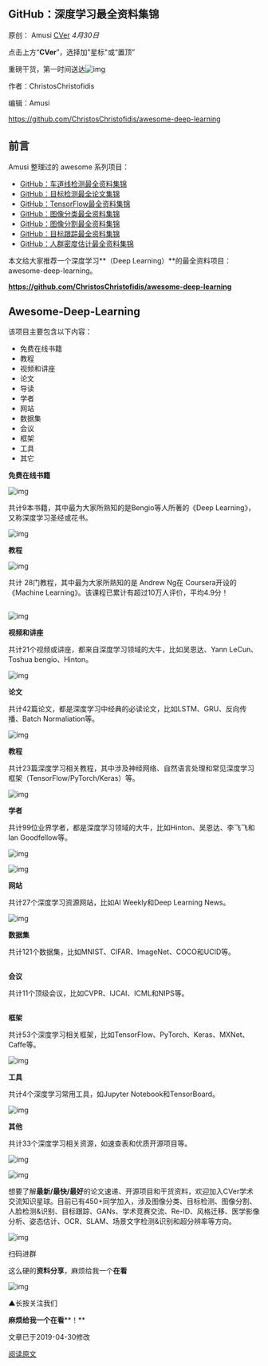 ## GitHub：深度学习最全资料集锦

原创： Amusi [CVer](javascript:void(0);) *4月30日*

点击上方“**CVer**”，选择加"星标"或“置顶”

重磅干货，第一时间送达![img](https://mmbiz.qpic.cn/mmbiz_jpg/ow6przZuPIENb0m5iawutIf90N2Ub3dcPuP2KXHJvaR1Fv2FnicTuOy3KcHuIEJbd9lUyOibeXqW8tEhoJGL98qOw/640?wx_fmt=jpeg&tp=webp&wxfrom=5&wx_lazy=1&wx_co=1)

作者：ChristosChristofidis

编辑：Amusi

https://github.com/ChristosChristofidis/awesome-deep-learning



## **前言**



Amusi 整理过的 awesome 系列项目：



- [GitHub：车道线检测最全资料集锦](http://mp.weixin.qq.com/s?__biz=MzUxNjcxMjQxNg==&mid=2247486508&idx=1&sn=9164c7331acd81de86c02c5ed3c15c9a&chksm=f9a27ea3ced5f7b5137a66e699c0c481e4215bb0548a46935a6e801295043932114daad65226&scene=21#wechat_redirect)
- [GitHub：目标检测最全论文集锦](http://mp.weixin.qq.com/s?__biz=MzUxNjcxMjQxNg==&mid=2247484497&idx=1&sn=5c497d2e6d85aacae6be41f9b81da8fc&chksm=f9a276deced5ffc85196e5c9058014eee3c53f50b85eb6b2b84f034ff0c8473d2e6d0b42a917&scene=21#wechat_redirect)
- [GitHub：TensorFlow最全资料集锦](http://mp.weixin.qq.com/s?__biz=MzUxNjcxMjQxNg==&mid=2247486840&idx=2&sn=88a256e6516298e4efff93f8f1784633&chksm=f9a27ff7ced5f6e126bab86a4ef7d698abd89f7341bbef67c47e85978bf961aa68c3ca187267&scene=21#wechat_redirect)
- [GitHub：图像分类最全资料集锦](http://mp.weixin.qq.com/s?__biz=MzUxNjcxMjQxNg==&mid=2247487331&idx=1&sn=8f3d94110366207cdda66029d449c288&chksm=f9a27decced5f4fa41ebd1f426dde87b539accde3538005d8828296ea23e765314939ef9d058&scene=21#wechat_redirect)
- [GitHub：图像分割最全资料集锦](http://mp.weixin.qq.com/s?__biz=MzUxNjcxMjQxNg==&mid=2247487383&idx=1&sn=221bddda91f178091b80e7a47fef4498&chksm=f9a27d18ced5f40ec8e2c6f75b9e791bbf82155d9613e63134b561e61ba1ecc6721a14f07cb1&scene=21#wechat_redirect)
- [GitHub：目标跟踪最全资料集锦](http://mp.weixin.qq.com/s?__biz=MzUxNjcxMjQxNg==&mid=2247487692&idx=1&sn=2d6ff2b31cfd949af991170fcf872c04&chksm=f9a26243ced5eb55868c7376408e80aae0510d2c0e5614c385ce8cdf72b952d17c62b269aecb&scene=21#wechat_redirect)
- [GitHub：人群密度估计最全资料集锦](http://mp.weixin.qq.com/s?__biz=MzUxNjcxMjQxNg==&mid=2247488595&idx=1&sn=d55e01393ea37ad4c1cc7a36cda31cb3&chksm=f9a266dcced5efca087cc4e790cbb47bb395f03d7a2c385f3c5852a2a3528858c3bda4c18fb0&scene=21#wechat_redirect)



本文给大家推荐一个深度学习**（Deep Learning）**的最全资料项目：awesome-deep-learning。



**https://github.com/ChristosChristofidis/awesome-deep-learning**



## **Awesome-Deep-Learning**



该项目主要包含以下内容：



- 免费在线书籍
- 教程
- 视频和讲座
- 论文
- 导读
- 学者
- 网站
- 数据集
- 会议
- 框架
- 工具
- 其它



**免费在线书籍**



![img](https://mmbiz.qpic.cn/mmbiz_png/yNnalkXE7oVZR2zZ8Kkg9bwfDicgDDV2fJg0NZqoRSF9NgicsXI0EmaHazibl9tRJgtu0tIY9WdajZBHbYicz04gZw/640?wx_fmt=png&tp=webp&wxfrom=5&wx_lazy=1&wx_co=1)



共计9本书籍，其中最为大家所熟知的是Bengio等人所著的《Deep Learning》，又称深度学习圣经或花书。



![img](https://mmbiz.qpic.cn/mmbiz_jpg/yNnalkXE7oVZR2zZ8Kkg9bwfDicgDDV2fEUxJiaRmb4AsrreMEAFdVmH5Vy9bq7o5t2e9kttH6lrqBNcVWIicOYFg/640?wx_fmt=jpeg&tp=webp&wxfrom=5&wx_lazy=1&wx_co=1)



**教程**



![img](https://mmbiz.qpic.cn/mmbiz_png/yNnalkXE7oVZR2zZ8Kkg9bwfDicgDDV2fAGPianWpIZHhXezk8R9fmkd8bySDdc6536bNicCx8ZPclTTNOWiaRPhcw/640?wx_fmt=png&tp=webp&wxfrom=5&wx_lazy=1&wx_co=1)



共计 28门教程，其中最为大家所熟知的是 Andrew Ng在 Coursera开设的《Machine Learning》。该课程已累计有超过10万人评价，平均4.9分！



![img](data:image/gif;base64,iVBORw0KGgoAAAANSUhEUgAAAAEAAAABCAYAAAAfFcSJAAAADUlEQVQImWNgYGBgAAAABQABh6FO1AAAAABJRU5ErkJggg==)



![img](https://mmbiz.qpic.cn/mmbiz_png/yNnalkXE7oVZR2zZ8Kkg9bwfDicgDDV2fUS4iadBEbgH928YMYfWRPmjKdPxAjAcyzjevgkA3iah8BwV6mZc0TtiaA/640?wx_fmt=png&tp=webp&wxfrom=5&wx_lazy=1&wx_co=1)



**视频和讲座**



共计21个视频或讲座，都来自深度学习领域的大牛，比如吴恩达、Yann LeCun、Toshua bengio、Hinton。



![img](https://mmbiz.qpic.cn/mmbiz_png/yNnalkXE7oVZR2zZ8Kkg9bwfDicgDDV2fQlq3fpBro3ADKALtcoIowCBNyQ1v5WCkqrkiccjY6naticQj5MfqqIGw/640?wx_fmt=png&tp=webp&wxfrom=5&wx_lazy=1&wx_co=1)



**论文**



共计42篇论文，都是深度学习中经典的必读论文，比如LSTM、GRU、反向传播、Batch Normaliation等。



![img](https://mmbiz.qpic.cn/mmbiz_png/yNnalkXE7oVZR2zZ8Kkg9bwfDicgDDV2fWEGiatIUsDWf5fibTFT9jmGDAib1HVRBVO6WJVCtibYLflugWPDBvuMyIA/640?wx_fmt=png&tp=webp&wxfrom=5&wx_lazy=1&wx_co=1)



**教程**



共计23篇深度学习相关教程，其中涉及神经网络、自然语言处理和常见深度学习框架（TensorFlow/PyTorch/Keras）等。



![img](https://mmbiz.qpic.cn/mmbiz_png/yNnalkXE7oVZR2zZ8Kkg9bwfDicgDDV2f9ibW8vgqnXWpNR1zAOvzLyiaEq3HCVdg99dvbiaiczYic886xUTnTKoMuSw/640?wx_fmt=png&tp=webp&wxfrom=5&wx_lazy=1&wx_co=1)



**学者**



共计99位业界学者，都是深度学习领域的大牛，比如Hinton、吴恩达、李飞飞和Ian Goodfellow等。



![img](https://mmbiz.qpic.cn/mmbiz_png/yNnalkXE7oVZR2zZ8Kkg9bwfDicgDDV2fqkWEnzyX9gib2WR90Y3DTkQlagGZ7AsEc9W4Ohtc2rrtXZPGBfg6Maw/640?wx_fmt=png&tp=webp&wxfrom=5&wx_lazy=1&wx_co=1)



![img](https://mmbiz.qpic.cn/mmbiz_png/yNnalkXE7oVZR2zZ8Kkg9bwfDicgDDV2fqmTKAuH4uNSiaiaTIUrTPiceABxg49qkzVwib0koYsfyblRbGib6w5Oplyg/640?wx_fmt=png&tp=webp&wxfrom=5&wx_lazy=1&wx_co=1)



**网站**



共计27个深度学习资源网站，比如AI Weekly和Deep Learning News。



![img](https://mmbiz.qpic.cn/mmbiz_png/yNnalkXE7oVZR2zZ8Kkg9bwfDicgDDV2fbNLyCyiat9BnicHZgTKhibmSm34ZZdMrxTriboGBmvTJLKDBwkkPmN9NBA/640?wx_fmt=png&tp=webp&wxfrom=5&wx_lazy=1&wx_co=1)



**数据集**



共计121个数据集，比如MNIST、CIFAR、ImageNet、COCO和UCID等。



![img](data:image/gif;base64,iVBORw0KGgoAAAANSUhEUgAAAAEAAAABCAYAAAAfFcSJAAAADUlEQVQImWNgYGBgAAAABQABh6FO1AAAAABJRU5ErkJggg==)



**会议**



共计11个顶级会议，比如CVPR、IJCAI、ICML和NIPS等。



![img](data:image/gif;base64,iVBORw0KGgoAAAANSUhEUgAAAAEAAAABCAYAAAAfFcSJAAAADUlEQVQImWNgYGBgAAAABQABh6FO1AAAAABJRU5ErkJggg==)



**框架**



共计53个深度学习相关框架，比如TensorFlow、PyTorch、Keras、MXNet、Caffe等。



![img](https://mmbiz.qpic.cn/mmbiz_png/yNnalkXE7oVZR2zZ8Kkg9bwfDicgDDV2fUoHWAiatvDF10eQ6EKkpM5IsYVkHibnCG9TReRyJEndUBf4np4posLvA/640?wx_fmt=png&tp=webp&wxfrom=5&wx_lazy=1&wx_co=1)



**工具**



共计4个深度学习常用工具，如Jupyter Notebook和TensorBoard。



![img](https://mmbiz.qpic.cn/mmbiz_png/yNnalkXE7oVZR2zZ8Kkg9bwfDicgDDV2fpFVibJP1KRIBib5QzsvLShnU2mQHhd1HSo5icGo2u7yoRPqWasTVic8icibA/640?wx_fmt=png&tp=webp&wxfrom=5&wx_lazy=1&wx_co=1)



**其他**



共计33个深度学习相关资源，如速查表和优质开源项目等。



![img](https://mmbiz.qpic.cn/mmbiz_png/yNnalkXE7oVZR2zZ8Kkg9bwfDicgDDV2fy1kV2gLbmm9mYOEYKPjP7etGON8pnW41bQbXV3NQnLDGoa6Z0cfvrg/640?wx_fmt=png&tp=webp&wxfrom=5&wx_lazy=1&wx_co=1)

![img](https://mmbiz.qpic.cn/mmbiz_gif/8ib30vsyFibhrfOiaPmjayP67ejTbhm0oapUHOQOiaNV3u1ohBlkL8ficY9BJf2oZsoezRkYibbwDD7UP6wH6SwoQMOw/640?wx_fmt=gif&tp=webp&wxfrom=5&wx_lazy=1)

想要了解**最新/最快/最好**的论文速递、开源项目和干货资料，欢迎加入CVer学术交流知识星球。目前已有450+同学加入，涉及图像分类、目标检测、图像分割、人脸检测&识别、目标跟踪、GANs、学术竞赛交流、Re-ID、风格迁移、医学影像分析、姿态估计、OCR、SLAM、场景文字检测&识别和超分辨率等方向。



![img](https://mmbiz.qpic.cn/mmbiz_png/yNnalkXE7oVUfwCWst9bDiaMmM7fmr1dOwNaZVx5yUuILKZLEx9EmuUvMnJRxibar5bRmcWXNhvmhibPwZuXujZFA/640?wx_fmt=png&tp=webp&wxfrom=5&wx_lazy=1&wx_co=1)

扫码进群



这么硬的**资料分享**，麻烦给我一个**在看**



![img](https://mmbiz.qpic.cn/mmbiz_png/e1jmIzRpwWg3jTWCAZ4BrnvIuN20lLkhIjtg4GRSDhTk9NpeF0GGTJwUpKPatscIQU7Ndj9hgl8BPpGj2BJoFw/640?tp=webp&wxfrom=5&wx_lazy=1&wx_co=1)

▲长按关注我们

**麻烦给我一个在看****！**

文章已于2019-04-30修改

[阅读原文](https://mp.weixin.qq.com/s?__biz=MzUxNjcxMjQxNg==&mid=2247488945&idx=1&sn=aacda25ab46574c3d633cdb5173ec1ae&chksm=f9a2673eced5ee285785c4aabe3bf3c08b09a1ded3e5058ee32df8e6b17ed33d05ad905a989d&mpshare=1&scene=24&srcid=&pass_ticket=L9MmezP0euAiloYx0ZpV0zn%2FH1NZipsFj7Qrzod8QKwih5XAiPWVLPugpr7yoxrL##)